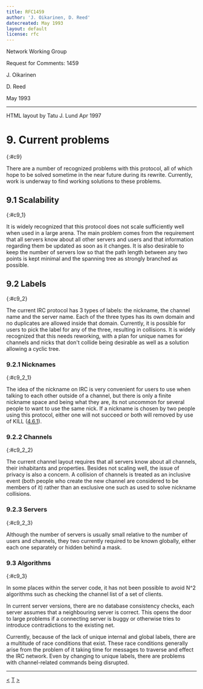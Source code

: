 ```yaml
---
title: RFC1459
author: 'J. Oikarinen, D. Reed'
datecreated: May 1993
layout: default
license: rfc
---
```

Network Working Group

Request for Comments: 1459

J. Oikarinen

D. Reed

May 1993

* * *

HTML layout by Tatu J. Lund Apr 1997

# 9. Current problems
{:#c9}

There are a number of recognized problems with this protocol, all of which
hope to be solved sometime in the near future during its rewrite. Currently,
work is underway to find working solutions to these problems.

## 9.1 Scalability
{:#c9_1}

It is widely recognized that this protocol does not scale sufficiently well
when used in a large arena. The main problem comes from the requirement that
all servers know about all other servers and users and that information
regarding them be updated as soon as it changes. It is also desirable to keep
the number of servers low so that the path length between any two points is
kept minimal and the spanning tree as strongly branched as possible.

## 9.2 Labels
{:#c9_2}

The current IRC protocol has 3 types of labels: the nickname, the channel name
and the server name. Each of the three types has its own domain and no
duplicates are allowed inside that domain. Currently, it is possible for users
to pick the label for any of the three, resulting in collisions. It is widely
recognized that this needs reworking, with a plan for unique names for
channels and nicks that don't collide being desirable as well as a solution
allowing a cyclic tree.

### 9.2.1 Nicknames
{:#c9_2_1}

The idea of the nickname on IRC is very convenient for users to use when
talking to each other outside of a channel, but there is only a finite
nickname space and being what they are, its not uncommon for several people to
want to use the same nick. If a nickname is chosen by two people using this
protocol, either one will not succeed or both will removed by use of KILL
([4.6.1](chapter4.html#c4_6_1)).

### 9.2.2 Channels
{:#c9_2_2}

The current channel layout requires that all servers know about all channels,
their inhabitants and properties. Besides not scaling well, the issue of
privacy is also a concern. A collision of channels is treated as an inclusive
event (both people who create the new channel are considered to be members of
it) rather than an exclusive one such as used to solve nickname collisions.

### 9.2.3 Servers
{:#c9_2_3}

Although the number of servers is usually small relative to the number of
users and channels, they two currently required to be known globally, either
each one separately or hidden behind a mask.

### 9.3 Algorithms
{:#c9_3}

In some places within the server code, it has not been possible to avoid N^2
algorithms such as checking the channel list of a set of clients.

In current server versions, there are no database consistency checks, each
server assumes that a neighbouring server is correct. This opens the door to
large problems if a connecting server is buggy or otherwise tries to introduce
contradictions to the existing net.

Currently, because of the lack of unique internal and global labels, there are
a multitude of race conditions that exist. These race conditions generally
arise from the problem of it taking time for messages to traverse and effect
the IRC network. Even by changing to unique labels, there are problems with
channel-related commands being disrupted.

* * *

[<](chapter8.html)
[T](rfc.html)
[>](chapter10.html)

